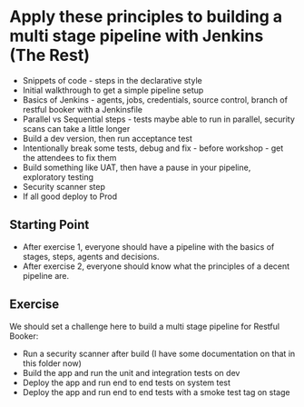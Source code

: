 # Apply these principles to building a multi stage pipeline with Jenkins (The Rest)

* Snippets of code - steps in the declarative style
* Initial walkthrough to get a simple pipeline setup
* Basics of Jenkins - agents, jobs, credentials, source control, branch of restful booker with a Jenkinsfile
* Parallel vs Sequential steps - tests maybe able to run in parallel, security scans can take a little longer
* Build a dev version, then run acceptance test
* Intentionally break some tests, debug and fix - before workshop - get the attendees to fix them
* Build something like UAT, then have a pause in your pipeline, exploratory testing
* Security scanner step
* If all good deploy to Prod

## Starting Point

* After exercise 1, everyone should have a pipeline with the basics of stages, steps, agents and decisions.
* After exercise 2, everyone should know what the principles of a decent pipeline are.

## Exercise

We should set a challenge here to build a multi stage pipeline for Restful Booker:

* Run a security scanner after build (I have some documentation on that in this folder now)
* Build the app and run the unit and integration tests on dev
* Deploy the app and run end to end tests on system test
* Deploy the app and run end to end tests with a smoke test tag on stage